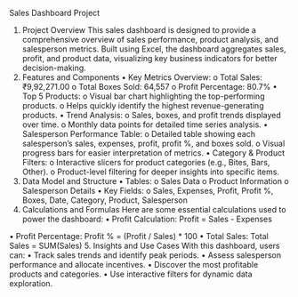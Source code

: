 Sales Dashboard Project 
1. Project Overview This sales dashboard is designed to provide a comprehensive overview of sales performance, product analysis, and salesperson metrics. Built using Excel, the dashboard aggregates sales, profit, and product data, visualizing key business indicators for better decision-making.
2. Features and Components
•	Key Metrics Overview:
o	Total Sales: ₹9,92,271.00
o	Total Boxes Sold: 64,557
o	Profit Percentage: 80.7%
•	Top 5 Products:
o	Visual bar chart highlighting the top-performing products.
o	Helps quickly identify the highest revenue-generating products.
•	Trend Analysis:
o	Sales, boxes, and profit trends displayed over time.
o	Monthly data points for detailed time series analysis.
•	Salesperson Performance Table:
o	Detailed table showing each salesperson’s sales, expenses, profit, profit %, and boxes sold.
o	Visual progress bars for easier interpretation of metrics.
•	Category & Product Filters:
o	Interactive slicers for product categories (e.g., Bites, Bars, Other).
o	Product-level filtering for deeper insights into specific items.
3. Data Model and Structure
•	Tables: 
o	Sales Data
o	Product Information
o	Salesperson Details
•	Key Fields: 
o	Sales, Expenses, Profit, Profit %, Boxes, Date, Category, Product, Salesperson
4. Calculations and Formulas Here are some essential calculations used to power the dashboard:
•	Profit Calculation:
Profit = Sales - Expenses

•	Profit Percentage:
Profit % = (Profit / Sales) * 100
•	Total Sales:
Total Sales = SUM(Sales)
5. Insights and Use Cases With this dashboard, users can:
•	Track sales trends and identify peak periods.
•	Assess salesperson performance and allocate incentives.
•	Discover the most profitable products and categories.
•	Use interactive filters for dynamic data exploration.

